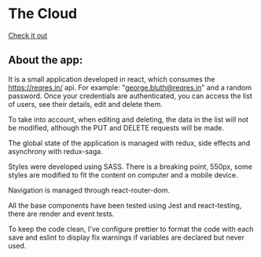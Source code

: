 # The Cloud

[Check it out](http://jm-avila.github.io/the-cloud)

## About the app:

It is a small application developed in react, which consumes the https://reqres.in/ api. For example: "george.bluth@reqres.in" and a random password. Once your credentials are authenticated, you can access the list of users, see their details, edit and delete them.

To take into account, when editing and deleting, the data in the list will not be modified, although the PUT and DELETE requests will be made.

The global state of the application is managed with redux, side effects and asynchrony with redux-saga.

Styles were developed using SASS. There is a breaking point, 550px, some styles are modified to fit the content on computer and a mobile device.

Navigation is managed through react-router-dom.

All the base components have been tested using Jest and react-testing, there are render and event tests.

To keep the code clean, I've configure prettier to format the code with each save and eslint to display fix warnings if variables are declared but never used.
